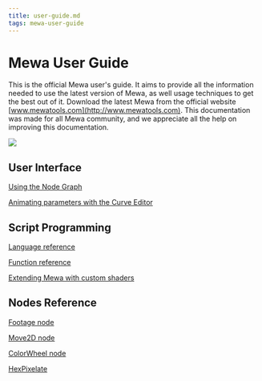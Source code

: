 ```yaml
---
title: user-guide.md
tags: mewa-user-guide
---
```

Mewa User Guide
===

This is the official Mewa user's guide. It aims to provide all the information needed to use the latest version of Mewa, as well usage techniques to get the best out of it. Download the latest Mewa from the official website [www.mewatools.com](http://www.mewatools.com).
This documentation was made for all Mewa community, and we appreciate all the help on improving this documentation.

![](https://i.imgur.com/SmzFvQC.png)



## User Interface

[Using the Node Graph](user-interface/node-graph.md)

[Animating parameters with the Curve Editor](user-interface/curve-editor.md)




## Script Programming
[Language reference]()

[Function reference]()

[Extending Mewa with custom shaders]()

## Nodes Reference
[Footage node]()

[Move2D node]()

[ColorWheel node]()

[HexPixelate](https://hackmd.io/Siu43tIkTQmIhYa42p06Yw)


